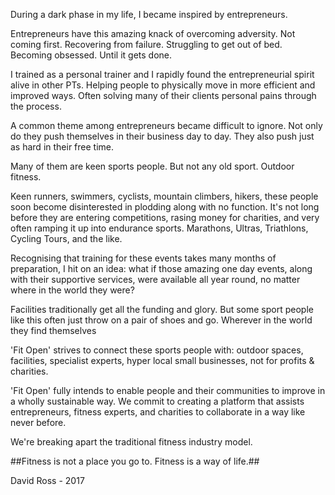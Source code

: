 <p>During a dark phase in my life, I became inspired by entrepreneurs.</p>

<p>Entrepreneurs have this amazing knack of overcoming adversity. Not coming first. Recovering from failure. Struggling to get out of bed. Becoming obsessed. Until it gets done.</p>

<p>I trained as a personal trainer and I rapidly found the entrepreneurial spirit alive in other PTs. Helping people to physically move in more efficient and improved ways. Often solving many of their clients personal pains through the process.</p>

<p>A common theme among entrepreneurs became difficult to ignore. Not only do they push themselves in their business day to day. They also push just as hard in their free time.</p>

<p>Many of them are keen sports people. But not any old sport. Outdoor fitness.</p>

<p>Keen runners, swimmers, cyclists, mountain climbers, hikers, these people soon become disinterested in plodding along with no function. It's not long before they are entering competitions, rasing money for charities, and very often ramping it up into endurance sports. Marathons, Ultras, Triathlons, Cycling Tours, and the like.</p>

<p>Recognising that training for these events takes many months of preparation, I hit on an idea: what if those amazing one day events, along with their supportive services, were available all year round, no matter where in the world they were?</p>

<p>Facilities traditionally get all the funding and glory. But some sport people like this often just throw on a pair of shoes and go. Wherever in the world they find themselves</p>

<p>'Fit Open' strives to connect these sports people with: outdoor spaces, facilities, specialist experts, hyper local small businesses, not for profits & charities.</p>

<p>'Fit Open' fully intends to enable people and their communities to improve in a wholly sustainable way. We commit to creating a platform that assists entrepreneurs, fitness experts, and charities to collaborate in a way like never before.</p>

<p>We're breaking apart the traditional fitness industry model.</p>

##Fitness is not a place you go to. Fitness is a way of life.##


<p>David Ross - 2017</p>
</body>

</html>

